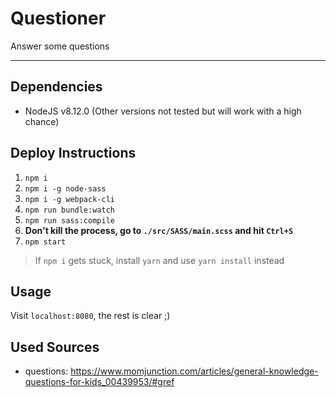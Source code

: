 # Questioner
Answer some questions
___
## Dependencies 
* NodeJS v8.12.0 (Other versions not tested but will work with a high chance)

## Deploy Instructions
1. `npm i`
2. `npm i -g node-sass`
3. `npm i -g webpack-cli`
4. `npm run bundle:watch`
5. `npm run sass:compile`
6. **Don't kill the process, go to `./src/SASS/main.scss` and hit `Ctrl+S`**
7. `npm start`

> If `npm i` gets stuck, install `yarn` and use `yarn install` instead

## Usage
Visit `localhost:8080`, the rest is clear ;)

## Used Sources
* questions: https://www.momjunction.com/articles/general-knowledge-questions-for-kids_00439953/#gref
